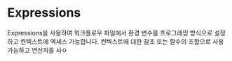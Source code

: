 # Expressions

Expressions을 사용하여 워크플로우 파일에서 환경 변수를 프로그래밍 방식으로 설정하고 컨텍스트에 엑세스 가능합니다.
컨텍스트에 대한 참조 또는 함수의 조합으로 사용 가능하고 연산자를 사ㅇ
